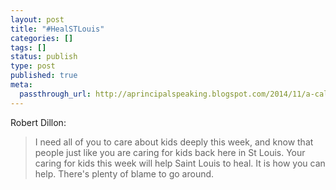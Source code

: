 ```yaml
---
layout: post
title: "#HealSTLouis"
categories: []
tags: []
status: publish
type: post
published: true
meta:
  passthrough_url: http://aprincipalspeaking.blogspot.com/2014/11/a-call-for-support-in-most-difficult-of.html?m=1
---
```


Robert Dillon:


>I need all of you to care about kids deeply this week, and know that people just like you are caring for kids back here in St Louis. Your caring for kids this week will help Saint Louis to heal. It is how you can help. There's plenty of blame to go around.

